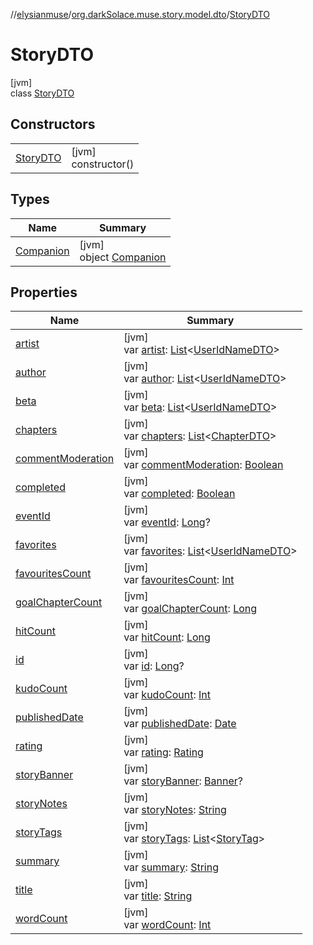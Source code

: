 //[elysianmuse](../../../index.md)/[org.darkSolace.muse.story.model.dto](../index.md)/[StoryDTO](index.md)

# StoryDTO

[jvm]\
class [StoryDTO](index.md)

## Constructors

| | |
|---|---|
| [StoryDTO](-story-d-t-o.md) | [jvm]<br>constructor() |

## Types

| Name | Summary |
|---|---|
| [Companion](-companion/index.md) | [jvm]<br>object [Companion](-companion/index.md) |

## Properties

| Name | Summary |
|---|---|
| [artist](artist.md) | [jvm]<br>var [artist](artist.md): [List](https://kotlinlang.org/api/latest/jvm/stdlib/kotlin.collections/-list/index.html)&lt;[UserIdNameDTO](../../org.darkSolace.muse.user.model.dto/-user-id-name-d-t-o/index.md)&gt; |
| [author](author.md) | [jvm]<br>var [author](author.md): [List](https://kotlinlang.org/api/latest/jvm/stdlib/kotlin.collections/-list/index.html)&lt;[UserIdNameDTO](../../org.darkSolace.muse.user.model.dto/-user-id-name-d-t-o/index.md)&gt; |
| [beta](beta.md) | [jvm]<br>var [beta](beta.md): [List](https://kotlinlang.org/api/latest/jvm/stdlib/kotlin.collections/-list/index.html)&lt;[UserIdNameDTO](../../org.darkSolace.muse.user.model.dto/-user-id-name-d-t-o/index.md)&gt; |
| [chapters](chapters.md) | [jvm]<br>var [chapters](chapters.md): [List](https://kotlinlang.org/api/latest/jvm/stdlib/kotlin.collections/-list/index.html)&lt;[ChapterDTO](../-chapter-d-t-o/index.md)&gt; |
| [commentModeration](comment-moderation.md) | [jvm]<br>var [commentModeration](comment-moderation.md): [Boolean](https://kotlinlang.org/api/latest/jvm/stdlib/kotlin/-boolean/index.html) |
| [completed](completed.md) | [jvm]<br>var [completed](completed.md): [Boolean](https://kotlinlang.org/api/latest/jvm/stdlib/kotlin/-boolean/index.html) |
| [eventId](event-id.md) | [jvm]<br>var [eventId](event-id.md): [Long](https://kotlinlang.org/api/latest/jvm/stdlib/kotlin/-long/index.html)? |
| [favorites](favorites.md) | [jvm]<br>var [favorites](favorites.md): [List](https://kotlinlang.org/api/latest/jvm/stdlib/kotlin.collections/-list/index.html)&lt;[UserIdNameDTO](../../org.darkSolace.muse.user.model.dto/-user-id-name-d-t-o/index.md)&gt; |
| [favouritesCount](favourites-count.md) | [jvm]<br>var [favouritesCount](favourites-count.md): [Int](https://kotlinlang.org/api/latest/jvm/stdlib/kotlin/-int/index.html) |
| [goalChapterCount](goal-chapter-count.md) | [jvm]<br>var [goalChapterCount](goal-chapter-count.md): [Long](https://kotlinlang.org/api/latest/jvm/stdlib/kotlin/-long/index.html) |
| [hitCount](hit-count.md) | [jvm]<br>var [hitCount](hit-count.md): [Long](https://kotlinlang.org/api/latest/jvm/stdlib/kotlin/-long/index.html) |
| [id](id.md) | [jvm]<br>var [id](id.md): [Long](https://kotlinlang.org/api/latest/jvm/stdlib/kotlin/-long/index.html)? |
| [kudoCount](kudo-count.md) | [jvm]<br>var [kudoCount](kudo-count.md): [Int](https://kotlinlang.org/api/latest/jvm/stdlib/kotlin/-int/index.html) |
| [publishedDate](published-date.md) | [jvm]<br>var [publishedDate](published-date.md): [Date](https://docs.oracle.com/javase/8/docs/api/java/util/Date.html) |
| [rating](rating.md) | [jvm]<br>var [rating](rating.md): [Rating](../../org.darkSolace.muse.story.model/-rating/index.md) |
| [storyBanner](story-banner.md) | [jvm]<br>var [storyBanner](story-banner.md): [Banner](../../org.darkSolace.muse.story.model/-banner/index.md)? |
| [storyNotes](story-notes.md) | [jvm]<br>var [storyNotes](story-notes.md): [String](https://kotlinlang.org/api/latest/jvm/stdlib/kotlin/-string/index.html) |
| [storyTags](story-tags.md) | [jvm]<br>var [storyTags](story-tags.md): [List](https://kotlinlang.org/api/latest/jvm/stdlib/kotlin.collections/-list/index.html)&lt;[StoryTag](../../org.darkSolace.muse.story.model/-story-tag/index.md)&gt; |
| [summary](summary.md) | [jvm]<br>var [summary](summary.md): [String](https://kotlinlang.org/api/latest/jvm/stdlib/kotlin/-string/index.html) |
| [title](title.md) | [jvm]<br>var [title](title.md): [String](https://kotlinlang.org/api/latest/jvm/stdlib/kotlin/-string/index.html) |
| [wordCount](word-count.md) | [jvm]<br>var [wordCount](word-count.md): [Int](https://kotlinlang.org/api/latest/jvm/stdlib/kotlin/-int/index.html) |

